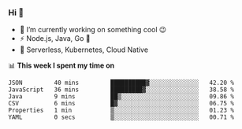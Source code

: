 ### Hi 👋

<!--
**nodejh/nodejh** is a ✨ _special_ ✨ repository because its `README.md` (this file) appears on your GitHub profile.

Here are some ideas to get you started:

- 🔭 I’m currently working on ...
- 🌱 I’m currently learning ...
- 👯 I’m looking to collaborate on ...
- 🤔 I’m looking for help with ...
- 💬 Ask me about ...
- 📫 How to reach me: ...
- 😄 Pronouns: ...
- ⚡ Fun fact: ...
-->

- 🔭 I’m currently working on something cool :wink:
- ⚡ Node.js, Java, Go :thought_balloon:
- 🤖 Serverless, Kubernetes, Cloud Native

📊 **This week I spent my time on**

<!--START_SECTION:waka-->

```text
JSON         40 mins         ██████████▓░░░░░░░░░░░░░░   42.20 %
JavaScript   36 mins         █████████▓░░░░░░░░░░░░░░░   38.58 %
Java         9 mins          ██▒░░░░░░░░░░░░░░░░░░░░░░   09.86 %
CSV          6 mins          █▓░░░░░░░░░░░░░░░░░░░░░░░   06.75 %
Properties   1 min           ▒░░░░░░░░░░░░░░░░░░░░░░░░   01.23 %
YAML         0 secs          ▒░░░░░░░░░░░░░░░░░░░░░░░░   00.71 %
```

<!--END_SECTION:waka-->


<!--
:traffic_light: **Visitors**

![visitors](https://visitor-badge.glitch.me/badge?page_id=nodejh.nodejh)
-->
